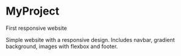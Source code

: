 # MyProject
First responsive website

Simple website with a responsive design. Includes navbar, gradient background, images with flexbox and footer.
